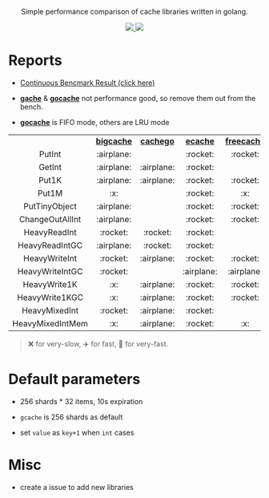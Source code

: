 
<p align="center">Simple performance comparison of cache libraries written in golang.</p>
<p align="center">
  <a href="https://github.com/benchplus/gocache/actions?query=workflow%3A%22gocache%22" alt="action status">
    <img src="https://github.com/benchplus/gocache/workflows/gocache/badge.svg"/>
  </a>
  <a href="https://benchplus.github.io/gocache/dev/bench/" alt="report">
    <img src="https://img.shields.io/badge/report-click--me-brightgreen.svg?style=flat">
  </a>
</p>

# Reports

- [Continuous Bencmark Result (click here) ](https://benchplus.github.io/gocache/dev/bench/)

- <a href="https://github.com/kpango/gache"><strong>gache</strong></a> & <a href="https://github.com/hlts2/gocache"><strong>gocache</strong></a> not performance good, so remove them out from the bench.

- <a href="https://github.com/patrickmn/go-cache"><strong>gocache</strong></a> is FIFO mode, others are LRU mode

<table style="text-align: center">
   <tr>
      <td></td>
      <td><a href="https://github.com/allegro/bigcache"><strong>bigcache</strong></a></td>
      <td><a href="https://github.com/FishGoddess/cachego"><strong>cachego</strong></a></td>
      <td><a href="https://github.com/orca-zhang/ecache"><strong>ecache</strong></a></td>
      <td><a href="https://github.com/coocood/freecache"><strong>freecache</strong></a></td>
      <td><a href="https://github.com/bluele/gcache"><strong>gcache</strong></a></td>
      <td><a href="https://github.com/patrickmn/go-cache"><strong>gocache</strong></a></td>
   </tr>
   <tr>
      <td>PutInt</td>
      <td>:airplane:</td>
      <td></td>
      <td>:rocket:</td>
      <td>:rocket:</td>
      <td>:airplane:</td>
      <td>:airplane:</td>
   </tr>
   <tr>
      <td>GetInt</td>
      <td>:airplane:</td>
      <td>:airplane:</td>
      <td>:rocket:</td>
      <td></td>
      <td>:airplane:</td>
      <td>:airplane:</td>
   </tr>
   <tr>
      <td>Put1K</td>
      <td>:airplane:</td>
      <td>:airplane:</td>
      <td>:rocket:</td>
      <td>:rocket:</td>
      <td>:rocket:</td>
      <td>:airplane:</td>
   </tr>
   <tr>
      <td>Put1M</td>
      <td>:x:</td>
      <td></td>
      <td>:rocket:</td>
      <td>:x:</td>
      <td>:airplane:</td>
      <td>:airplane:</td>
   </tr>
   <tr>
      <td>PutTinyObject</td>
      <td>:airplane:</td>
      <td></td>
      <td>:rocket:</td>
      <td>:rocket:</td>
      <td>:airplane:</td>
      <td></td>
   </tr>
   <tr>
      <td>ChangeOutAllInt</td>
      <td>:airplane:</td>
      <td></td>
      <td>:rocket:</td>
      <td>:rocket:</td>
      <td>:airplane:</td>
      <td>:airplane:</td>
   </tr>
   <tr>
      <td>HeavyReadInt</td>
      <td>:rocket:</td>
      <td>:rocket:</td>
      <td>:rocket:</td>
      <td></td>
      <td></td>
      <td>:rocket:</td>
   </tr>
   <tr>
      <td>HeavyReadIntGC</td>
      <td>:airplane:</td>
      <td>:rocket:</td>
      <td>:rocket:</td>
      <td></td>
      <td>:airplane:</td>
      <td>:airplane:</td>
   </tr>
   <tr>
      <td>HeavyWriteInt</td>
      <td>:rocket:</td>
      <td>:airplane:</td>
      <td>:rocket:</td>
      <td>:rocket:</td>
      <td></td>
      <td>:airplane:</td>
   </tr>
   <tr>
      <td>HeavyWriteIntGC</td>
      <td>:rocket:</td>
      <td></td>
      <td>:airplane:</td>
      <td>:airplane:</td>
      <td></td>
      <td></td>
   </tr>
   <tr>
      <td>HeavyWrite1K</td>
      <td>:x:</td>
      <td>:airplane:</td>
      <td>:rocket:</td>
      <td>:rocket:</td>
      <td></td>
      <td>:airplane:</td>
   </tr>
   <tr>
      <td>HeavyWrite1KGC</td>
      <td>:x:</td>
      <td>:airplane:</td>
      <td>:rocket:</td>
      <td>:rocket:</td>
      <td></td>
      <td>:airplane:</td>
   </tr>
   <tr>
      <td>HeavyMixedInt</td>
      <td>:rocket:</td>
      <td>:airplane:</td>
      <td>:rocket:</td>
      <td></td>
      <td>:airplane:</td>
      <td>:rocket:</td>
   </tr>
   <tr>
      <td>HeavyMixedIntMem</td>
      <td>:x:</td>
      <td>:airplane:</td>
      <td>:rocket:</td>
      <td>:x:</td>
      <td>:rocket:</td>
      <td></td>
   </tr>
</table>

> :x: for very-slow, :airplane: for fast, :rocket: for very-fast.

# Default parameters

- 256 shards * 32 items, 10s expiration

- `gcache` is 256 shards as default

- set `value` as `key+1` when `int` cases

# Misc

- create a issue to add new libraries
